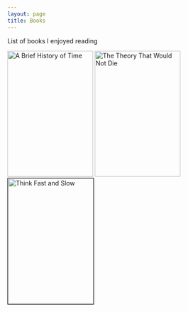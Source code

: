 ```yaml
---
layout: page
title: Books
---
```

List of books I enjoyed reading

<div>

<a href="{{ site.baseurl}}2015/07/11/books-review/#title"><img src="{{ site.baseurl }}images/books/brief_history_of_time.jpg" alt="A Brief History of Time" style="display:inline-block" width="193" height="283"/></a>
<a href="{{ site.baseurl}}2015/07/11/books-review/#title2"><img src="{{ site.baseurl }}images/books/the_theory_that_would_not_die.jpg" alt="The Theory That Would Not Die" style="display:inline-block" width="193" height="283"/></a>
<a href="#"><img src="{{ site.baseurl }}images/books/think_fast_and_slow.jpg" alt="Think Fast and Slow" style="display:inline-block;border:1px solid black" width="193" height="283"/></a>

</div>

